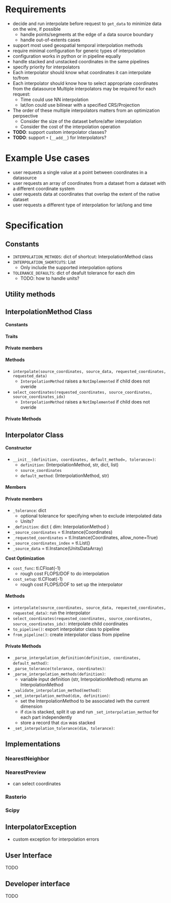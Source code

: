 # Requirements

- decide and run interpolate before request to `get_data` to minimize data on the wire, if possible
    - handle points/segments at the edge of a data source boundary
    - handle out-of-extents cases
- support most used geospatial temporal interpolation methods
- require minimal configuration for generic types of interpolation
- configuration works in python or in pipeline equally
- handle stacked and unstacked coordinates in the same pipelines
- specify priority for interpolators
- Each interpolator should know what coordinates it can interpolate to/from
- Each interpolator should know how to select appropriate coordinates from the datasource
Multiple interpolators may be required for each request:
    - Time could use NN interpolation
    - lat/lon could use bilinear with a specified CRS/Projection
- The order of these multiple interpolators matters from an optimization perpsective
    - Consider the size of the dataset before/after interpolation
    - Consider the cost of the interpolation operation
- **TODO**: support custom interpolator classes?
- **TODO**: support `+` (`__add__`) for Interpolators?

# Example Use cases

- user requests a single value at a point between coordinates in a datasource
- user requests an array of coordinates from a dataset from a dataset with a different coordinate system
- user requests data at coordinates that overlap the extent of the native dataset
- user requests a different type of interpolation for lat/long and time

# Specification

## Constants

- `INTERPOLATION_METHODS`: dict of shortcut: InterpolationMethod class
- `INTERPOLATION_SHORTCUTS`: List
    - Only include the supported interpolation options
- `TOLERANCE_DEFAULTS`: dict of deafult tolerance for each dim
    + TODO: how to handle units?

## Utility methods





## InterpolationMethod Class

#### Constants

#### Traits


#### Private members
#### Methods

- `interpolate(source_coordinates, source_data, requested_coordinates, requested_data)`
    + `InterpolationMethod` raises a `NotImplemented` if child does not overide
- `select_coordinates(requested_coordinates, source_coordinates, source_coordinates_idx)`
    + `InterpolationMethod` raises a `NotImplemented` if child does not overide

#### Private Methods


## Interpolator Class

#### Constructor

- `__init__(definition, coordinates, default_method=, tolerance=)`:
    + `definition`: (InterpolationMethod, str, dict, list)
    + `source_coordinates`
    + `default_method`: (InterpolationMethod, str)

#### Members

#### Private members

- `_tolerance`: dict
    + optional tolerance for specifying when to exclude interpolated data
    + Units?
- `_definition`: dict { dim: InterpolationMethod }
- `_source_coordinates` = tl.Instance(Coordinates)
- `_requested_coordinates` = tl.Instance(Coordinates, allow_none=True)
- `_source_coordinates_index` = tl.List()
- `_source_data` = tl.Instance(UnitsDataArray) 

**Cost Optimization**

- `cost_func`: tl.CFloat(-1)
    + rough cost FLOPS/DOF to do interpolation
- `cost_setup`: tl.CFloat(-1)
    + rough cost FLOPS/DOF to set up the interpolator

#### Methods

- `interpolate(source_coordinates, source_data, requested_coordinates, requested_data)`: run the interpolator
- `select_coordinates(requested_coordinates, source_coordinates, source_coordinates_idx)`: interpolate child coordinates
- `to_pipeline()`: export interpolator class to pipeline
- `from_pipeline()`: create interpolator class from pipeline

#### Private Methods

- `_parse_interpolation_definition(definition, coordinates, default_method)`:
- `_parse_tolerance(tolerance, coordinates)`:
- `_parse_interpolation_methods(definition)`: 
    + variable input definition (str, InterpolationMethod) returns an InterpolationMethod
- `_validate_interpolation_method(method)`:
- `_set_interpolation_method(dim, definition)`:
    + set the InterpolationMethod to be associated iwth the current dimension
    + if `dim` is stacked, split it up and run `_set_interpolation_method` for each part independently
    + store a record that `dim` was stacked
- `_set_interpolation_tolerance(dim, tolerance)`:




## Implementations

### NearestNeighbor

### NearestPreview

- can select coordinates

### Rasterio

### Scipy


## InterpolatorException

- custom exception for interpolation errors

## User Interface

TODO

## Developer interface

TODO

